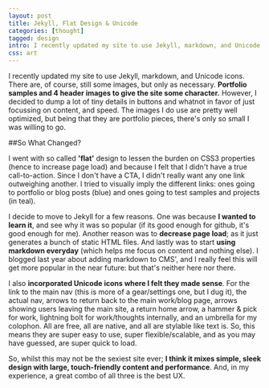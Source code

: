 ```yaml
---
layout: post
title: Jekyll, Flat Design & Unicode
categories: [thought]
tagged: design
intro: I recently updated my site to use Jekyll, markdown, and Unicode icons. There are, of course, still some images, but only as necessary. Portfolio samples and 4 header images to give the site some character. However, I decided to dump a lot of tiny details in buttons and whatnot in favor of just focussing on content, and speed. The images I do use are pretty well optimized, but being that they are portfolio pieces, there's only so small I was willing to go.
css: art
---
```


I recently updated my site to use Jekyll, markdown, and Unicode icons. There are, of course, still some images, but only as necessary. **Portfolio samples and 4 header images to give the site some character.** However, I decided to dump a lot of tiny details in buttons and whatnot in favor of just focussing on content, and speed. The images I do use are pretty well optimized, but being that they are portfolio pieces, there's only so small I was willing to go.

##So What Changed?

I went with so called **'flat'** design to lessen the burden on CSS3 properties (hence to increase page load) and because I felt that I didn't have a true call-to-action. Since I don't have a CTA, I didn't really want any one link outweighing another. I tried to visually imply the different links: ones going to portfolio or blog posts (blue) and ones going to test samples and projects (in teal). 

I decide to move to Jekyll for a few reasons. One was because **I wanted to learn it**, and see why it was so popular (if its good enough for github, it's good enough for me). Another reason was to **decrease page load**; as it just generates a bunch of static HTML files. And lastly was to start **using markdown everyday** (which helps me focus on content and nothing else). I blogged last year about adding markdown to CMS', and I really feel this will get more popular in the near future: but that's neither here nor there.

I also **incorporated Unicode icons where I felt they made sense**. For the link to the main nav (this is more of a gear/settings one, but I dug it), the actual nav, arrows to return back to the main work/blog page, arrows showing users leaving the main site, a return home arrow, a hammer & pick for work, lightning bolt for work/thoughts internally, and an umbrella for my colophon. All are free, all are native, and all are stylable like text is. So, this means they are super easy to use, super flexible/scalable, and as you may have guessed, are super quick to load. 

So, whilst this may not be the sexiest site ever; **I think it mixes simple, sleek design with large, touch-friendly content and performance**. And, in my experience, a great combo of all three is the best UX. 